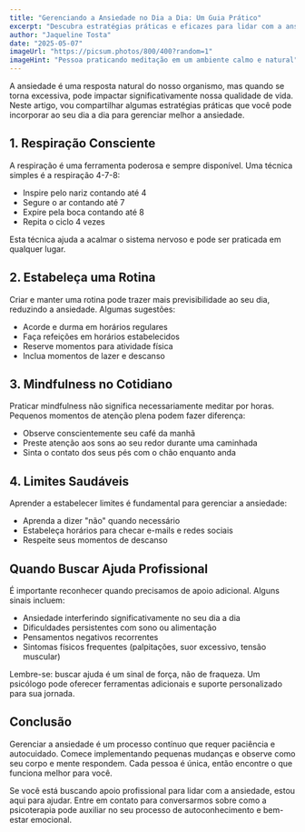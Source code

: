 ```yaml
---
title: "Gerenciando a Ansiedade no Dia a Dia: Um Guia Prático"
excerpt: "Descubra estratégias práticas e eficazes para lidar com a ansiedade no cotidiano, desde técnicas de respiração até mudanças simples no estilo de vida."
author: "Jaqueline Tosta"
date: "2025-05-07"
imageUrl: "https://picsum.photos/800/400?random=1"
imageHint: "Pessoa praticando meditação em um ambiente calmo e natural"
---
```


A ansiedade é uma resposta natural do nosso organismo, mas quando se torna excessiva, pode impactar significativamente nossa qualidade de vida. Neste artigo, vou compartilhar algumas estratégias práticas que você pode incorporar ao seu dia a dia para gerenciar melhor a ansiedade.

## 1. Respiração Consciente

A respiração é uma ferramenta poderosa e sempre disponível. Uma técnica simples é a respiração 4-7-8:

- Inspire pelo nariz contando até 4
- Segure o ar contando até 7
- Expire pela boca contando até 8
- Repita o ciclo 4 vezes

Esta técnica ajuda a acalmar o sistema nervoso e pode ser praticada em qualquer lugar.

## 2. Estabeleça uma Rotina

Criar e manter uma rotina pode trazer mais previsibilidade ao seu dia, reduzindo a ansiedade. Algumas sugestões:

- Acorde e durma em horários regulares
- Faça refeições em horários estabelecidos
- Reserve momentos para atividade física
- Inclua momentos de lazer e descanso

## 3. Mindfulness no Cotidiano

Praticar mindfulness não significa necessariamente meditar por horas. Pequenos momentos de atenção plena podem fazer diferença:

- Observe conscientemente seu café da manhã
- Preste atenção aos sons ao seu redor durante uma caminhada
- Sinta o contato dos seus pés com o chão enquanto anda

## 4. Limites Saudáveis

Aprender a estabelecer limites é fundamental para gerenciar a ansiedade:

- Aprenda a dizer "não" quando necessário
- Estabeleça horários para checar e-mails e redes sociais
- Respeite seus momentos de descanso

## Quando Buscar Ajuda Profissional

É importante reconhecer quando precisamos de apoio adicional. Alguns sinais incluem:

- Ansiedade interferindo significativamente no seu dia a dia
- Dificuldades persistentes com sono ou alimentação
- Pensamentos negativos recorrentes
- Sintomas físicos frequentes (palpitações, suor excessivo, tensão muscular)

Lembre-se: buscar ajuda é um sinal de força, não de fraqueza. Um psicólogo pode oferecer ferramentas adicionais e suporte personalizado para sua jornada.

## Conclusão

Gerenciar a ansiedade é um processo contínuo que requer paciência e autocuidado. Comece implementando pequenas mudanças e observe como seu corpo e mente respondem. Cada pessoa é única, então encontre o que funciona melhor para você.

Se você está buscando apoio profissional para lidar com a ansiedade, estou aqui para ajudar. Entre em contato para conversarmos sobre como a psicoterapia pode auxiliar no seu processo de autoconhecimento e bem-estar emocional.